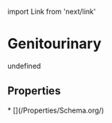 import Link from 'next/link'
# Genitourinary

undefined

## Properties

<Grid>
* [](/Properties/Schema.org/)

</Grid>

